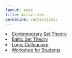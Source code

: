 ```yaml
---
layout: page
title: Activities
permalink: /activities/
---
```


<li>
 <a href="https://impanset.github.io/activities/contemp-st/"> Contemporary Set Theory</a>

<li>
<a href="https://impanset.github.io/activities/bst/"> Baltic Set Theory </a> 
     </li>
<li>
 <a href="https://impanset.github.io/activities/logic-coll/"> Logic Colloquium </a>
     
<li>
 <a href="https://impanset.github.io/activities/workhop/"> Workshop for Students </a>